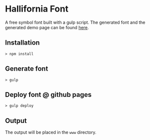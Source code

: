 # Hallifornia Font
A free symbol font built with a gulp script. The generated font and the generated demo page can be found [here](http://www.hallifornia-font.com).

## Installation
`> npm install`

## Generate font
`> gulp`

## Deploy font @ github pages
`> gulp deploy`

## Output
The output will be placed in the `www` directory.
